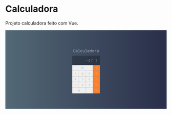 # Calculadora
Projeto calculadora feito com Vue.

<p align="center">
  <img align="center" src=".github/Calculadora Vue.png" alt="Calculadora Vue" width="800" border="0">
</p>